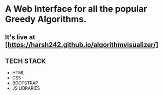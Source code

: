 

# A Web Interface for all the popular Greedy Algorithms.

## It's live at [https://harsh242.github.io/algorithmvisualizer/]

## TECH STACK
* HTML 
* CSS
* BOOTSTRAP
* JS LIBRARIES


